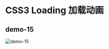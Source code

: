 # CSS3 Loading 加载动画

## demo-15

![demo-15](https://github.com/vxhly/web-demo/blob/master/demo-15/images/demo-15.png)
